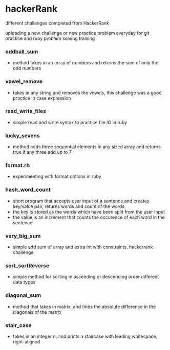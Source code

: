 # hackerRank
different challenges completed from HackerRank

uploading a new challenge or new practice problem everyday for git practice and ruby problem solving training

### oddball_sum
* method takes in an array of numbers and returns the sum of only the odd numbers


### vowel_remove
* takes in any string and removes the vowels, this challenge was a good practice in case expression

### read_write_files
* simple read and write syntax to practice file IO in ruby

### lucky_sevens
* method adds three sequential elements in any sized array and returns true if any three add up to 7

### format.rb
* experimenting with format options in ruby

### hash_word_count
* short program that accepts user input of a sentence and creates key/value pair, returns words and count of the words
* the key is stored as the words which have been split from the user input
* the value is an increment that counts the occurence of each word in the sentence

### very_big_sum
* simple add sum of array and extra int with constraints, hackerrank challenge

### sort_sortReverse
* simple method for sorting in ascending or descending order different data types

### diagonal_sum
* method that takes in matrix, and finds the absolute difference in the 
diagonals of the matrix

### stair_case
* takes in an integer n, and prints a staircase with leading whitespace, 
right-aligned
